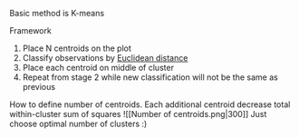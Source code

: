 Basic method is K-means

Framework
1. Place N centroids on the plot
2. Classify observations by [Euclidean distance](https://en.wikipedia.org/wiki/Euclidean_distance "Euclidean distance")
3. Place each centroid on middle of cluster
4. Repeat from stage 2 while new classification will not be the same as previous


How to define number of centroids. 
Each additional centroid decrease total within-cluster sum of squares
![[Number of centroids.png|300]]
Just choose optimal number of clusters :)



